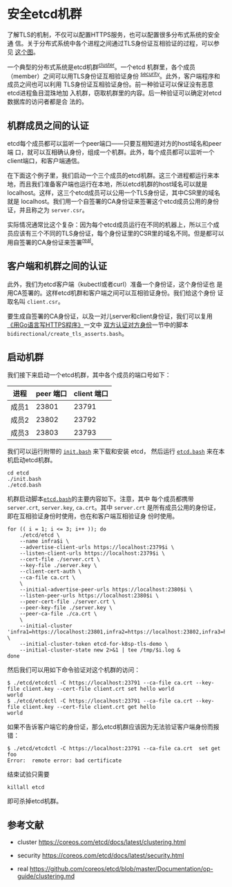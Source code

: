 # 安全etcd机群

了解TLS的机制，不仅可以配置HTTPS服务，也可以配置很多分布式系统的安全通
信。关于分布式系统中各个进程之间通过TLS身份证互相验证的过程，可以参见
[这个图](./tls.md#bidirectional)。

一个典型的分布式系统是etcd机群<sup>[cluster](#cluster)</sup>。一个etcd
机群里，各个成员（member）之间可以用TLS身份证互相验证身份
<sup>[security](#security)</sup>。此外，客户端程序和成员之间也可以利用
TLS身份证互相验证身份。前一种验证可以保证没有恶意etcd进程鱼目混珠地加
入机群，窃取机群里的内容。后一种验证可以确定对etcd数据库的访问者都是合
法的。

## 机群成员之间的认证

etcd每个成员都可以监听一个peer端口——只要互相知道对方的host域名和peer端
口，就可以互相确认身份，组成一个机群。此外，每个成员都可以监听一个
client端口，和客户端通信。

在下面这个例子里，我们启动一个三个成员的etcd机群。这三个进程都运行来本
地，而且我们准备客户端也运行在本地，所以etcd机群的host域名可以就是
localhost。这样，这三个etcd成员可以公用一个TLS身份证，其中CSR里的域名
就是 localhost。我们用一个自签署的CA身份证来签署这个etcd成员公用的身份
证，并且称之为 `server.csr`。

实际情况通常比这个复杂：因为每个etcd成员运行在不同的机器上，所以三个成
员应该有三个不同的TLS身份证，每个身份证里的CSR里的域名不同。但是都可以
用自签署的CA身份证来签署<sup>[real](#real)</sup>。


## 客户端和机群之间的认证

此外，我们为etcd客户端（kubectl或者curl）准备一个身份证，这个身份证也
是用CA签署的。这样etcd机群和客户端之间可以互相验证身份。我们给这个身份
证取名叫 `client.csr`。

要生成自签署的CA身份证，以及一对儿server和client身份证，我们可以复用
[《用Go语言写HTTPS程序》](./golang.md)一文中
[双方认证对方身份](./golang.md#双方认证对方身份)一节中的脚本
`bidirectional/create_tls_asserts.bash`。


## 启动机群

我们接下来启动一个etcd机群，其中各个成员的端口号如下：

| 进程 | peer 端口 | client 端口 | 
|-----|-----------|------------|
|成员1| 23801     | 23791      |
|成员2| 23802     | 23792      |
|成员3| 23803     | 23793      |


我们可以运行附带的 [`init.bash`](./etcd/init.bash) 来下载和安装 etcd，
然后运行 [`etcd.bash`](./etcd/etcd.bash) 来在本机启动etcd机群。

```
cd etcd
./init.bash
./etcd.bash
```

机群启动脚本[`etcd.bash`](./etcd/etcd.bash)的主要内容如下。注意，其中
每个成员都携带 `server.crt`, `server.key`, `ca.crt`。其中 `server.crt`
是所有成员公用的身份证，即在互相验证身份时使用，也在和客户端互相验证身
份时使用。

```
for (( i = 1; i <= 3; i++ )); do
    ./etcd/etcd \
	--name infra$i \
	--advertise-client-urls https://localhost:2379$i \
	--listen-client-urls https://localhost:2379$i \
	--cert-file ./server.crt \
	--key-file ./server.key \
	--client-cert-auth \
	--ca-file ca.crt \
	\
	--initial-advertise-peer-urls https://localhost:2380$i \
	--listen-peer-urls https://localhost:2380$i \
	--peer-cert-file ./server.crt \
	--peer-key-file ./server.key \
	--peer-ca-file ./ca.crt \
	\
	--initial-cluster 'infra1=https://localhost:23801,infra2=https://localhost:23802,infra3=https://localhost:23803' \
	--initial-cluster-token etcd-for-k8sp-tls-demo \
	--initial-cluster-state new 2>&1 | tee /tmp/$i.log &
done
```


然后我们可以用如下命令验证对这个机群的访问：

```
$ ./etcd/etcdctl -C https://localhost:23791 --ca-file ca.crt --key-file client.key --cert-file client.crt set hello world
world
$ ./etcd/etcdctl -C https://localhost:23791 --ca-file ca.crt --key-file client.key --cert-file client.crt get hello
world
```

如果不告诉客户端它的身份证，那么etcd机群应该因为无法验证客户端身份而报错：

```
$ ./etcd/etcdctl -C https://localhost:23791 --ca-file ca.crt  set get foo
Error:  remote error: bad certificate
```

结束试验只需要

```
killall etcd
```

即可杀掉etcd机群。


## 参考文献

- <a name=cluster>cluster</a> https://coreos.com/etcd/docs/latest/clustering.html

- <a name=security>security</a> https://coreos.com/etcd/docs/latest/security.html

- <a name=real>real</a> https://github.com/coreos/etcd/blob/master/Documentation/op-guide/clustering.md
